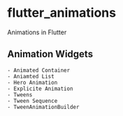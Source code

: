# flutter_animations

Animations in Flutter

## Animation Widgets
    - Animated Container
    - Aniamted List
    - Hero Animation
    - Explicite Animation
    - Tweens
    - Tween Sequence
    - TweenAnimationBuilder